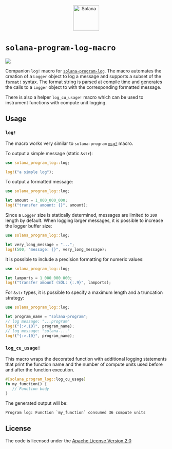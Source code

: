 <p align="center">
  <a href="https://solana.com">
    <img alt="Solana" src="https://github.com/user-attachments/assets/31bfc6b9-fdaa-4f3c-b802-2de70548b943" height="80" />
  </a>
</p>

# `solana-program-log-macro`
<a href="https://crates.io/crates/solana-program-log-macro"><img src="https://img.shields.io/crates/v/solana-program-log-macro?logo=rust" /></a>


Companion <code>log!</code> macro for <a href="https://crates.io/crates/solana-program-log"><code>solana-program-log</code></a>. The macro automates the creation of a `Logger` object to log a message and supports a subset of the [`format!`](https://doc.rust-lang.org/std/fmt/) syntax. The format string is parsed at compile time and generates the calls to a `Logger` object to with the corresponding formatted message.

There is also a helper <code>log_cu_usage!</code> macro which can be used to instrument functions with compute unit logging.

## Usage

### `log!`

The macro works very similar to `solana-program` [`msg!`](https://docs.rs/solana-msg/3.0.0/solana_msg/macro.msg.html) macro.

To output a simple message (static `&str`):
```rust
use solana_program_log::log;

log!("a simple log");
```

To output a formatted message:
```rust
use solana_program_log::log;

let amount = 1_000_000_000;
log!("transfer amount: {}", amount);
```

Since a `Logger` size is statically determined, messages are limited to `200` length by default. When logging larger messages, it is possible to increase the logger buffer size:
```rust
use solana_program_log::log;

let very_long_message = "...";
log!(500, "message: {}", very_long_message);
```

It is possible to include a precision formatting for numeric values:
```rust
use solana_program_log::log;

let lamports = 1_000_000_000;
log!("transfer amount (SOL: {:.9}", lamports);
```

For `&str` types, it is possible to specify a maximum length and a truncation strategy:
```rust
use solana_program_log::log;

let program_name = "solana-program";
// log message: "...program"
log!("{:<.10}", program_name);
// log message: "solana-..."
log!("{:>.10}", program_name);
```

### `log_cu_usage!`

This macro wraps the decorated function with additional logging statements that print the function name and the number of compute units used before and after the function execution.

```rust
#[solana_program_log::log_cu_usage]
fn my_function() {
   // Function body
}
```

The generated output will be:
```
Program log: Function `my_function` consumed 36 compute units
```

## License

The code is licensed under the [Apache License Version 2.0](LICENSE)
